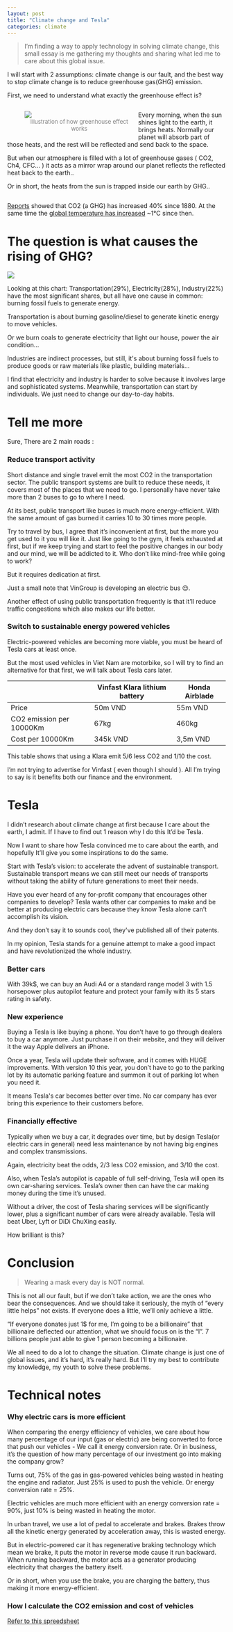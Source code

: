 ```yaml
---
layout: post
title: "Climate change and Tesla"
categories: climate
---
```


> I’m finding a way to apply technology in solving climate change, this small essay is me gathering my thoughts and sharing what led me to care about this global issue.

I will start with 2 assumptions: climate change is our fault, and the best way to stop climate change is to reduce greenhouse gas(GHG) emission.

First, we need to understand what exactly the greenhouse effect is?

<div style="overflow:auto">
<figure style="width:50%; float:left; margin-right:10px">
    <img src="/assets/img/posts/ghg_illustration.jpg" />
    <figcaption style='text-align:center; font-size:13px; color:gray;'>Illustration of how greenhouse effect works</figcaption>
</figure>

<p>Every morning, when the sun shines light to the earth, it brings heats. Normally our planet will absorb part of those heats, and the rest will be reflected and send back to the space.</p>

<p>But when our atmosphere is filled with a lot of greenhouse gases ( CO2, Ch4, CFC... ) it acts as a mirror wrap around our planet reflects the reflected heat back to the earth..</p>

<p>Or in short, the heats from the sun is trapped inside our earth by GHG..</p>

</div>

[Reports](https://sealevel.info/co2_and_ch4.html?fbclid=IwAR0rO6biMGzwMYorpuaSe1CQagfbBXoPX15ld3lucJiishrF8NVZP8lv3jo) showed that CO2 (a GHG) has increased 40% since 1880. At the same time the [global temperature has increased](https://climate.nasa.gov/?fbclid=IwAR1nkPmg-WGkcX9clHCg_1diCnk4Zs3zH1tEbv2wVD4KYhOyatI6jGJQPgY) ~1°C since then.

# The question is what causes the rising of GHG?

<img src="/assets/img/posts/ghg_distribution_2017.jpg" class='img-center'>

Looking at this chart: Transportation(29%), Electricity(28%), Industry(22%) have the most significant shares, but all have one cause in common: burning fossil fuels to generate energy.

Transportation is about burning gasoline/diesel to generate kinetic energy to move vehicles.

Or we burn coals to generate electricity that light our house, power the air condition…

Industries are indirect processes, but still, it's about burning fossil fuels to produce goods or raw materials like plastic, building materials…

I find that electricity and industry is harder to solve because it involves large and sophisticated systems. Meanwhile, transportation can start by individuals. We just need to change our day-to-day habits.

# Tell me more

Sure, There are 2 main roads :

### Reduce transport activity

Short distance and single travel emit the most CO2 in the transportation sector. The public transport systems are built to reduce these needs, it covers most of the places that we need to go. I personally have never take more than 2 buses to go to where I need.

At its best, public transport like buses is much more energy-efficient. With the same amount of gas burned it carries 10 to 30 times more people.

Try to travel by bus, I agree that it’s inconvenient at first, but the more you get used to it you will like it. Just like going to the gym, it feels exhausted at first, but if we keep trying and start to feel the positive changes in our body and our mind, we will be addicted to it. Who don’t like mind-free while going to work?

But it requires dedication at first.

Just a small note that VinGroup is developing an electric bus 😌.

Another effect of using public transportation frequently is that it’ll reduce traffic congestions which also makes our life better.

### Switch to sustainable energy powered vehicles

Electric-powered vehicles are becoming more viable, you must be heard of Tesla cars at least once.

But the most used vehicles in Viet Nam are motorbike, so I will try to find an alternative for that first, we will talk about Tesla cars later.

|                          | Vinfast Klara lithium battery | Honda Airblade |
| ------------------------ | ----------------------------- | -------------- |
| Price                    | 50m VND                       | 55m VND        |
| CO2 emission per 10000Km | 67kg                          | 460kg          |
| Cost per 10000Km         | 345k VND                      | 3,5m VND       |

This table shows that using a Klara emit 5/6 less CO2 and 1/10 the cost.

I’m not trying to advertise for Vinfast ( even though I should ). All I’m trying to say is it benefits both our finance and the environment.

# Tesla

I didn’t research about climate change at first because I care about the earth, I admit. If I have to find out 1 reason why I do this It’d be Tesla.

Now I want to share how Tesla convinced me to care about the earth, and hopefully It’ll give you some inspirations to do the same.

Start with Tesla’s vision: to accelerate the advent of sustainable transport. Sustainable transport means we can still meet our needs of transports without taking the ability of future generations to meet their needs.

Have you ever heard of any for-profit company that encourages other companies to develop? Tesla wants other car companies to make and be better at producing electric cars because they know Tesla alone can’t accomplish its vision.

And they don’t say it to sounds cool, they've published all of their patents.

In my opinion, Tesla stands for a genuine attempt to make a good impact and have
revolutionized the whole industry.

### Better cars

With 39k\$, we can buy an Audi A4 or a standard range model 3 with 1.5 horsepower plus autopilot feature and protect your family with its 5 stars rating in safety.

### New experience

Buying a Tesla is like buying a phone. You don’t have to go through dealers to buy a car anymore. Just purchase it on their website, and they will deliver it the way Apple delivers an iPhone.

Once a year, Tesla will update their software, and it comes with HUGE improvements. With version 10 this year, you don’t have to go to the parking lot by its automatic parking feature and summon it out of parking lot when you need it.

It means Tesla's car becomes better over time. No car company has ever bring this experience to their customers before.

### Financially effective

Typically when we buy a car, it degrades over time, but by design Tesla(or electric cars in general) need less maintenance by not having big engines and complex transmissions.

Again, electricity beat the odds, 2/3 less CO2 emission, and 3/10 the cost.

Also, when Tesla’s autopilot is capable of full self-driving, Tesla will open its own car-sharing services. Tesla’s owner then can have the car making money during the time it’s unused.

Without a driver, the cost of Tesla sharing services will be significantly lower, plus a significant number of cars were already available. Tesla will beat Uber, Lyft or DiDi ChuXing easily.

How brilliant is this?

# Conclusion

> Wearing a mask every day is NOT normal.

This is not all our fault, but if we don’t take action, we are the ones who bear the consequences. And we should take it seriously, the myth of “every little helps” not exists. If everyone does a little, we’ll only achieve a little.

“If everyone donates just 1\$ for me, I’m going to be a billionaire” that billionaire deflected our attention, what we should focus on is the “I”. 7 billions people just able to give 1 person becoming a billionaire.

We all need to do a lot to change the situation. Climate change is just one of global issues, and it’s hard, it’s really hard. But I’ll try my best to contribute my knowledge, my youth to solve these problems.

# Technical notes

### Why electric cars is more efficient

When comparing the energy efficiency of vehicles, we care about how many percentage of our input (gas or electric) are being converted to force that push our vehicles - We call it energy conversion rate. Or in business, it’s the question of how many percentage of our investment go into making the company grow?

Turns out, 75% of the gas in gas-powered vehicles being wasted in heating the engine and radiator. Just 25% is used to push the vehicle. Or energy conversion rate = 25%.

Electric vehicles are much more efficient with an energy conversion rate = 90%, just 10% is being wasted in heating the motor.

In urban travel, we use a lot of pedal to accelerate and brakes. Brakes throw all the kinetic energy generated by acceleration away, this is wasted energy.

But in electric-powered car it has regenerative braking technology which mean we brake, it puts the motor in reverse mode cause it run backward. When running backward, the motor acts as a generator producing electricity that charges the battery itself.

Or in short, when you use the brake, you are charging the battery, thus making it more energy-efficient.

### How I calculate the CO2 emission and cost of vehicles

[Refer to this spreedsheet](https://l.facebook.com/l.php?u=https%3A%2F%2Fdrive.google.com%2Ffile%2Fd%2F1gNYBdxWt6U07GXEIQox5cDxBthu7FlGl%2Fview%3Fusp%3Dsharing%26fbclid%3DIwAR0tardTsvTVKTtklNARsx7nNekqCa5cqXVVb84FRCCKSFre063D6X1802k&h=AT33rtbnpNWV6pE0M-QVUYF6wxFcjeBySKWcvYgxoaN9tZqP9dhGCa7c68vTyjgr6J92teyY9uWcQDF5N5cl6x9t3RyZy5IY9OVXOaiWayXsQyvo6C1ua5fWIfSlGtwVSNQoHGfyvzE)

